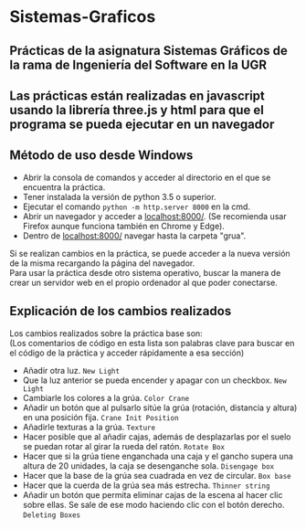 # Sistemas-Graficos

## Prácticas de la asignatura Sistemas Gráficos de la rama de Ingeniería del Software en la UGR
## Las prácticas están realizadas en javascript usando la librería three.js y html para que el programa se pueda ejecutar en un navegador


## Método de uso desde Windows

- Abrir la consola de comandos y acceder al directorio en el que se encuentra la práctica.
- Tener instalada la versión de python 3.5 o superior.
- Ejecutar el comando `python -m http.server 8000` en la cmd.
- Abrir un navegador y acceder a [localhost:8000/](http://localhost:8000/). (Se recomienda usar Firefox aunque funciona también en Chrome y Edge).
- Dentro de [localhost:8000/](http://localhost:8000/) navegar hasta la carpeta "grua".


Si se realizan cambios en la práctica, se puede acceder a la nueva versión de la misma recargando la página del navegador.  
Para usar la práctica desde otro sistema operativo, buscar la manera de crear un servidor web en el propio ordenador al que poder conectarse.


## Explicación de los cambios realizados

Los cambios realizados sobre la práctica base son:  
(Los comentarios de código en esta lista son palabras clave para buscar en el código de la práctica y acceder rápidamente a esa sección)

- Añadir otra luz. `New Light`
- Que la luz anterior se pueda encender y apagar con un checkbox. `New Light`
- Cambiarle los colores a la grúa. `Color Crane`
- Añadir un botón que al pulsarlo sitúe la grúa (rotación, distancia y altura) en una posición fija. `Crane Init Position`
- Añadirle texturas a la grúa. `Texture`
- Hacer posible que al añadir cajas, además de desplazarlas por el suelo se puedan rotar al girar la rueda del ratón. `Rotate Box`
- Hacer que si la grúa tiene enganchada una caja y el gancho supera una altura de 20 unidades, la caja se desenganche sola. `Disengage box`
- Hacer que la base de la grúa sea cuadrada en vez de circular. `Box base`
- Hacer que la cuerda de la grúa sea más estrecha. `Thinner string`
- Añadir un botón que permita eliminar cajas de la escena al hacer clic sobre ellas. Se sale de ese modo haciendo clic con el botón derecho. `Deleting Boxes`
